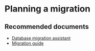 <properties
	pageTitle="Migrating to Azure|Planning a migration"
	description="Migrating to Azure|Planning a migration"
	service="microsoft.sql"
	resource="servers"
	authors="MladjoA"
    ms.author="mlandzic"
	displayOrder=""
	selfHelpType="generic"
	supportTopicIds="32637309"
	productPesIds="16259"
	cloudEnvironments="public"
	articleId="3c56c281-38de-48d5-a076-d497a6fc2a71"
/>

# Planning a migration

## **Recommended documents**

- [Database migration assistant](https://docs.microsoft.com/sql/dma/dma-overview?view=sql-server-2017)
- [Migration guide](https://docs.microsoft.com/azure/dms/tutorial-sql-server-managed-instance-online)